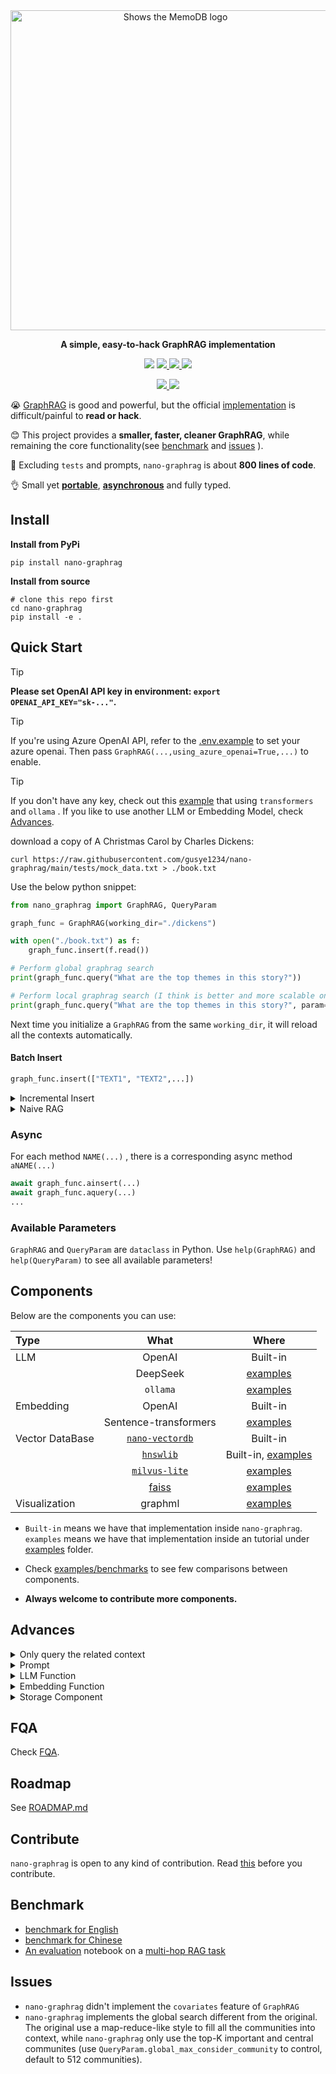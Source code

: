 <div align="center">
  <a href="https://github.com/gusye1234/nano-graphrag">
    <picture>
      <source media="(prefers-color-scheme: dark)" srcset="https://assets.memodb.io/nano-graphrag-dark.png">
      <img alt="Shows the MemoDB logo" src="https://assets.memodb.io/nano-graphrag.png" width="512">
    </picture>
  </a>
  <p><strong>A simple, easy-to-hack GraphRAG implementation</strong></p>
  <p>
    <img src="https://img.shields.io/badge/python->=3.9.11-blue">
    <a href="https://pypi.org/project/nano-graphrag/">
      <img src="https://img.shields.io/pypi/v/nano-graphrag.svg">
    </a>
    <a href="https://codecov.io/github/gusye1234/nano-graphrag" > 
     <img src="https://codecov.io/github/gusye1234/nano-graphrag/graph/badge.svg?token=YFPMj9uQo7"/> 
 		</a>
    <a href="https://pepy.tech/project/nano-graphrag">
      <img src="https://static.pepy.tech/badge/nano-graphrag/month">
    </a>
  </p>
  <p>
  	<a href="https://discord.gg/nY6GDChP">
      <img src="https://dcbadge.limes.pink/api/server/nY6GDChP?style=flat">
    </a>
    <a href="https://github.com/gusye1234/nano-graphrag/issues/8">
       <img src="https://img.shields.io/badge/群聊-wechat-green">
    </a>
  </p>
</div>








😭 [GraphRAG](https://arxiv.org/pdf/2404.16130) is good and powerful, but the official [implementation](https://github.com/microsoft/graphrag/tree/main) is difficult/painful to **read or hack**.

😊 This project provides a **smaller, faster, cleaner GraphRAG**, while remaining the core functionality(see [benchmark](#benchmark) and [issues](#Issues) ).

🎁 Excluding `tests` and prompts,  `nano-graphrag` is about **800 lines of code**.

👌 Small yet [**portable**](#Components), [**asynchronous**](#Async) and fully typed.



## Install

**Install from PyPi**

```shell
pip install nano-graphrag
```

**Install from source**

```shell
# clone this repo first
cd nano-graphrag
pip install -e .
```



## Quick Start

> [!TIP]
>
> **Please set OpenAI API key in environment: `export OPENAI_API_KEY="sk-..."`.** 

> [!TIP]
> If you're using Azure OpenAI API, refer to the [.env.example](./.env.example.azure) to set your azure openai. Then pass `GraphRAG(...,using_azure_openai=True,...)` to enable.

> [!TIP]
>
> If you don't have any key, check out this [example](./examples/no_openai_key_at_all.py) that using `transformers` and `ollama` . If you like to use another LLM or Embedding Model, check [Advances](#Advances).

download a copy of A Christmas Carol by Charles Dickens:

```shell
curl https://raw.githubusercontent.com/gusye1234/nano-graphrag/main/tests/mock_data.txt > ./book.txt
```

Use the below python snippet:

```python
from nano_graphrag import GraphRAG, QueryParam

graph_func = GraphRAG(working_dir="./dickens")

with open("./book.txt") as f:
    graph_func.insert(f.read())

# Perform global graphrag search
print(graph_func.query("What are the top themes in this story?"))

# Perform local graphrag search (I think is better and more scalable one)
print(graph_func.query("What are the top themes in this story?", param=QueryParam(mode="local")))
```

Next time you initialize a `GraphRAG` from the same `working_dir`, it will reload all the contexts automatically.

#### Batch Insert

```python
graph_func.insert(["TEXT1", "TEXT2",...])
```

<details>
<summary> Incremental Insert</summary>

`nano-graphrag` supports incremental insert, no duplicated computation or data will be added:

```python
with open("./book.txt") as f:
    book = f.read()
    half_len = len(book) // 2
    graph_func.insert(book[:half_len])
    graph_func.insert(book[half_len:])
```

> `nano-graphrag` use md5-hash of the content as the key, so there is no duplicated chunk.
>
> However, each time you insert, the communities of graph will be re-computed and the community reports will be re-generated

</details>

<details>
<summary> Naive RAG</summary>

`nano-graphrag` supports naive RAG insert and query as well:

```python
graph_func = GraphRAG(working_dir="./dickens", enable_naive_rag=True)
...
# Query
print(rag.query(
      "What are the top themes in this story?",
      param=QueryParam(mode="naive")
)
```
</details>


### Async

For each method `NAME(...)` , there is a corresponding async method `aNAME(...)`

```python
await graph_func.ainsert(...)
await graph_func.aquery(...)
...
```

### Available Parameters

`GraphRAG` and `QueryParam` are `dataclass` in Python. Use `help(GraphRAG)` and `help(QueryParam)` to see all available parameters! 



## Components

Below are the components you can use:

| Type            |                             What                             |              Where               |
| :-------------- | :----------------------------------------------------------: | :------------------------------: |
| LLM             |                            OpenAI                            |             Built-in             |
|                 |                           DeepSeek                           |      [examples](./examples)      |
|                 |                           `ollama`                           |      [examples](./examples)      |
| Embedding       |                            OpenAI                            |             Built-in             |
|                 |                    Sentence-transformers                     |      [examples](./examples)      |
| Vector DataBase | [`nano-vectordb`](https://github.com/gusye1234/nano-vectordb) |             Built-in             |
|                 |        [`hnswlib`](https://github.com/nmslib/hnswlib)        | Built-in, [examples](./examples) |
|                 |  [`milvus-lite`](https://github.com/milvus-io/milvus-lite)   |      [examples](./examples)      |
|                 | [faiss](https://github.com/facebookresearch/faiss?tab=readme-ov-file) |      [examples](./examples)      |
| Visualization   |                           graphml                            |      [examples](./examples)      |

- `Built-in` means we have that implementation inside `nano-graphrag`. `examples` means we have that implementation inside an tutorial under [examples](./examples) folder.

- Check [examples/benchmarks](./examples/benchmarks) to see few comparisons between components.
- **Always welcome to contribute more components.**

## Advances

<details>
<summary>Only query the related context</summary>

`graph_func.query` return the final answer without streaming. 

If you like to interagte `nano-graphrag` in your project, you can use `param=QueryParam(..., only_need_context=True,...)`, which will only return the retrieved context from graph, something like:

````
# Local mode
-----Reports-----
```csv
id,	content
0,	# FOX News and Key Figures in Media and Politics...
1, ...
```
...

# Global mode
----Analyst 3----
Importance Score: 100
Donald J. Trump: Frequently discussed in relation to his political activities...
...
````

You can integrate that context into your customized prompt.

</details>

<details>
<summary>Prompt</summary>

`nano-graphrag` use prompts from `nano_graphrag.prompt.PROMPTS` dict object. You can play with it and replace any prompt inside.

Some important prompts:

- `PROMPTS["entity_extraction"]` is used to extract the entities and relations from a text chunk.
- `PROMPTS["community_report"]` is used to organize and summary the graph cluster's description.
- `PROMPTS["local_rag_response"]` is the system prompt template of the local search generation.
- `PROMPTS["global_reduce_rag_response"]` is the system prompt template of the global search generation.
- `PROMPTS["fail_response"]` is the fallback response when nothing is related to the user query.

</details>

<details>
<summary>LLM Function</summary>

In `nano-graphrag`, we requires two types of LLM, a great one and a cheap one. The former is used to plan and respond, the latter is used to summary. By default, the great one is `gpt-4o` and the cheap one is `gpt-4o-mini`

You can implement your own LLM function (refer to `_llm.gpt_4o_complete`):

```python
async def my_llm_complete(
    prompt, system_prompt=None, history_messages=[], **kwargs
) -> str:
  # pop cache KV database if any
  hashing_kv: BaseKVStorage = kwargs.pop("hashing_kv", None)
  # the rest kwargs are for calling LLM, for example, `max_tokens=xxx`
	...
  # YOUR LLM calling
  response = await call_your_LLM(messages, **kwargs)
  return response
```

Replace the default one with:

```python
# Adjust the max token size or the max async requests if needed
GraphRAG(best_model_func=my_llm_complete, best_model_max_token_size=..., best_model_max_async=...)
GraphRAG(cheap_model_func=my_llm_complete, cheap_model_max_token_size=..., cheap_model_max_async=...)
```

You can refer to this [example](./examples/using_deepseek_as_llm.py) that use [`deepseek-chat`](https://platform.deepseek.com/api-docs/) as the LLM model

You can refer to this [example](./examples/using_ollama_as_llm.py) that use [`ollama`](https://github.com/ollama/ollama) as the LLM model

#### Json Output

`nano-graphrag` will use `best_model_func` to output JSON with params `"response_format": {"type": "json_object"}`. However there are some open-source model maybe produce unstable JSON. 

`nano-graphrag` introduces a post-process interface for you to convert the response to JSON. This func's signature is below:

```python
def YOUR_STRING_TO_JSON_FUNC(response: str) -> dict:
  "Convert the string response to JSON"
  ...
```

And pass your own func by `GraphRAG(...convert_response_to_json_func=YOUR_STRING_TO_JSON_FUNC,...)`.

For example, you can refer to [json_repair](https://github.com/mangiucugna/json_repair) to repair the JSON string returned by LLM. 
</details>



<details>
<summary>Embedding Function</summary>

You can replace the default embedding functions with any `_utils.EmbedddingFunc` instance.

For example, the default one is using OpenAI embedding API:

```python
@wrap_embedding_func_with_attrs(embedding_dim=1536, max_token_size=8192)
async def openai_embedding(texts: list[str]) -> np.ndarray:
    openai_async_client = AsyncOpenAI()
    response = await openai_async_client.embeddings.create(
        model="text-embedding-3-small", input=texts, encoding_format="float"
    )
    return np.array([dp.embedding for dp in response.data])
```

Replace default embedding function with:

```python
GraphRAG(embedding_func=your_embed_func, embedding_batch_num=..., embedding_func_max_async=...)
```

You can refer to an [example](./examples/using_local_embedding_model.py) that use `sentence-transformer` to locally compute embeddings.
</details>


<details>
<summary>Storage Component</summary>

You can replace all storage-related components to your own implementation, `nano-graphrag` mainly uses three kinds of storage:

**`base.BaseKVStorage` for storing key-json pairs of data** 

- By default we use disk file storage as the backend. 
- `GraphRAG(.., key_string_value_json_storage_cls=YOURS,...)`

**`base.BaseVectorStorage` for indexing embeddings**

- By default we use [`nano-vectordb`](https://github.com/gusye1234/nano-vectordb) as the backend.
- We have a built-in [`hnswlib`](https://github.com/nmslib/hnswlib) storage also, check out this [example](./examples/using_hnsw_as_vectorDB.py).
- Check out this [example](./examples/using_milvus_as_vectorDB.py) that implements [`milvus-lite`](https://github.com/milvus-io/milvus-lite) as the backend (not available in Windows).
- `GraphRAG(.., vector_db_storage_cls=YOURS,...)`

**`base.BaseGraphStorage` for storing knowledge graph**

- By default we use [`networkx`](https://github.com/networkx/networkx) as the backend.
- `GraphRAG(.., graph_storage_cls=YOURS,...)`

You can refer to `nano_graphrag.base` to see detailed interfaces for each components.
</details>



## FQA

Check [FQA](./docs/FAQ.md).



## Roadmap

See [ROADMAP.md](./docs/ROADMAP.md)



## Contribute

`nano-graphrag` is open to any kind of contribution. Read [this](./docs/CONTRIBUTING.md) before you contribute.




## Benchmark

- [benchmark for English](./docs/benchmark-en.md)
- [benchmark for Chinese](./docs/benchmark-zh.md)
- [An evaluation](./examples/benchmarks/eval_naive_graphrag_on_multi_hop.ipynb) notebook on a [multi-hop RAG task](https://github.com/yixuantt/MultiHop-RAG)



## Issues

- `nano-graphrag` didn't implement the `covariates` feature of `GraphRAG`
- `nano-graphrag` implements the global search different from the original. The original use a map-reduce-like style to fill all the communities into context, while `nano-graphrag` only use the top-K important and central communites (use `QueryParam.global_max_consider_community` to control, default to 512 communities).

